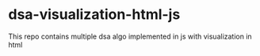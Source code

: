 # dsa-visualization-html-js

This repo contains multiple dsa algo implemented in js with visualization in html

